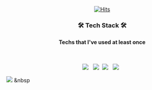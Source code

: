<div align=center>
	
  [![Hits](https://hits.seeyoufarm.com/api/count/incr/badge.svg?url=https%3A%2F%2Fgithub.com%2Fcindy0817-web&count_bg=%2379C83D&title_bg=%23555555&icon=&icon_color=%23E7E7E7&title=hits&edge_flat=false)](https://hits.seeyoufarm.com)
	
</div>
<h3 align=center><b>🛠 Tech Stack 🛠</b></h3>
<h4 align=center>Techs that I've used at least once</h4>
</br>
<p align="center">
  <img src="https://img.shields.io/badge/Java-informational?style=flat-square&logo=Java&logoColor=white"/></a> &nbsp
  <img src="https://img.shields.io/badge/Python-ff69b4?style=flat-square&logo=Python&logoColor=white"/></a>&nbsp 
<img src="https://img.shields.io/badge/HTML5-E34F26?style=flat-square&logo=HTML5&logoColor=white"/></a> &nbsp
<img src="https://img.shields.io/badge/CSS3-1572B6?style=flat-square&logo=CSS3&logoColor=white"/></a> &nbsp

<img src="https://img.shields.io/badge/MySQL-4479A1?style=flat-square&logo=MySQL&logoColor=white"/></a> &nbsp  </p>
